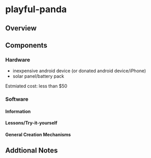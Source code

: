 # playful-panda
## Overview

## Components
### Hardware
- inexpensive android device (or donated android device/iPhone)
- solar panel/battery pack

Estmiated cost: less than $50

### Software
#### Information
#### Lessons/Try-it-yourself
#### General Creation Mechanisms

## Addtional Notes
